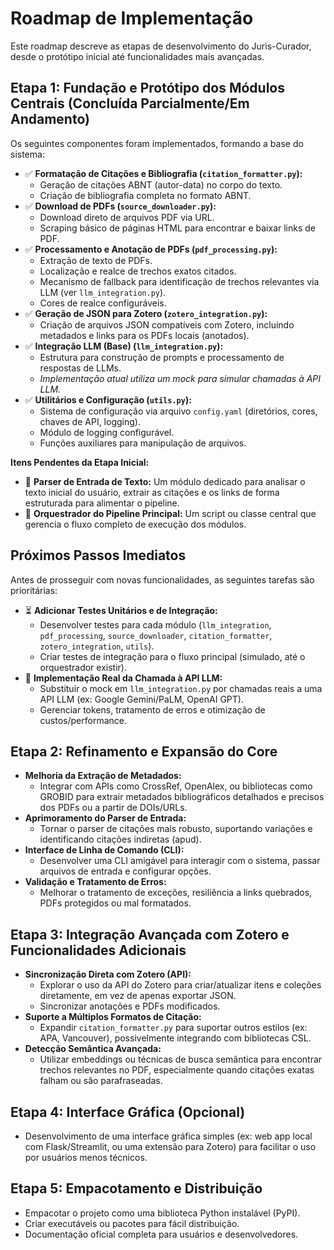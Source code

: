 # Roadmap de Implementação

Este roadmap descreve as etapas de desenvolvimento do Juris-Curador, desde o protótipo inicial até funcionalidades mais avançadas.

## Etapa 1: Fundação e Protótipo dos Módulos Centrais (Concluída Parcialmente/Em Andamento)

Os seguintes componentes foram implementados, formando a base do sistema:

*   ✅ **Formatação de Citações e Bibliografia (`citation_formatter.py`):**
    *   Geração de citações ABNT (autor-data) no corpo do texto.
    *   Criação de bibliografia completa no formato ABNT.
*   ✅ **Download de PDFs (`source_downloader.py`):**
    *   Download direto de arquivos PDF via URL.
    *   Scraping básico de páginas HTML para encontrar e baixar links de PDF.
*   ✅ **Processamento e Anotação de PDFs (`pdf_processing.py`):**
    *   Extração de texto de PDFs.
    *   Localização e realce de trechos exatos citados.
    *   Mecanismo de fallback para identificação de trechos relevantes via LLM (ver `llm_integration.py`).
    *   Cores de realce configuráveis.
*   ✅ **Geração de JSON para Zotero (`zotero_integration.py`):**
    *   Criação de arquivos JSON compatíveis com Zotero, incluindo metadados e links para os PDFs locais (anotados).
*   ✅ **Integração LLM (Base) (`llm_integration.py`):**
    *   Estrutura para construção de prompts e processamento de respostas de LLMs.
    *   *Implementação atual utiliza um mock para simular chamadas à API LLM.*
*   ✅ **Utilitários e Configuração (`utils.py`):**
    *   Sistema de configuração via arquivo `config.yaml` (diretórios, cores, chaves de API, logging).
    *   Módulo de logging configurável.
    *   Funções auxiliares para manipulação de arquivos.

**Itens Pendentes da Etapa Inicial:**
*   🚧 **Parser de Entrada de Texto:** Um módulo dedicado para analisar o texto inicial do usuário, extrair as citações e os links de forma estruturada para alimentar o pipeline.
*   🚧 **Orquestrador do Pipeline Principal:** Um script ou classe central que gerencia o fluxo completo de execução dos módulos.

## Próximos Passos Imediatos

Antes de prosseguir com novas funcionalidades, as seguintes tarefas são prioritárias:

*   ⏳ **Adicionar Testes Unitários e de Integração:**
    *   Desenvolver testes para cada módulo (`llm_integration`, `pdf_processing`, `source_downloader`, `citation_formatter`, `zotero_integration`, `utils`).
    *   Criar testes de integração para o fluxo principal (simulado, até o orquestrador existir).
*   🚀 **Implementação Real da Chamada à API LLM:**
    *   Substituir o mock em `llm_integration.py` por chamadas reais a uma API LLM (ex: Google Gemini/PaLM, OpenAI GPT).
    *   Gerenciar tokens, tratamento de erros e otimização de custos/performance.

## Etapa 2: Refinamento e Expansão do Core

*   **Melhoria da Extração de Metadados:**
    *   Integrar com APIs como CrossRef, OpenAlex, ou bibliotecas como GROBID para extrair metadados bibliográficos detalhados e precisos dos PDFs ou a partir de DOIs/URLs.
*   **Aprimoramento do Parser de Entrada:**
    *   Tornar o parser de citações mais robusto, suportando variações e identificando citações indiretas (apud).
*   **Interface de Linha de Comando (CLI):**
    *   Desenvolver uma CLI amigável para interagir com o sistema, passar arquivos de entrada e configurar opções.
*   **Validação e Tratamento de Erros:**
    *   Melhorar o tratamento de exceções, resiliência a links quebrados, PDFs protegidos ou mal formatados.

## Etapa 3: Integração Avançada com Zotero e Funcionalidades Adicionais

*   **Sincronização Direta com Zotero (API):**
    *   Explorar o uso da API do Zotero para criar/atualizar itens e coleções diretamente, em vez de apenas exportar JSON.
    *   Sincronizar anotações e PDFs modificados.
*   **Suporte a Múltiplos Formatos de Citação:**
    *   Expandir `citation_formatter.py` para suportar outros estilos (ex: APA, Vancouver), possivelmente integrando com bibliotecas CSL.
*   **Detecção Semântica Avançada:**
    *   Utilizar embeddings ou técnicas de busca semântica para encontrar trechos relevantes no PDF, especialmente quando citações exatas falham ou são parafraseadas.

## Etapa 4: Interface Gráfica (Opcional)

*   Desenvolvimento de uma interface gráfica simples (ex: web app local com Flask/Streamlit, ou uma extensão para Zotero) para facilitar o uso por usuários menos técnicos.

## Etapa 5: Empacotamento e Distribuição

*   Empacotar o projeto como uma biblioteca Python instalável (PyPI).
*   Criar executáveis ou pacotes para fácil distribuição.
*   Documentação oficial completa para usuários e desenvolvedores.
